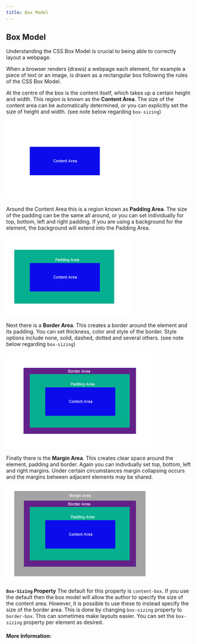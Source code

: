 ```yaml
---
title: Box Model
---
```

## Box Model

Understanding the CSS Box Model is crucial to being able to correctly layout a webpage.

When a browser renders (draws) a webpage each element, for example a piece of text or an image, is drawn as a rectangular box following the rules of the CSS Box Model.

At the centre of the box is the content itself, which takes up a certain height and width. This region is known as the **Content Area**. The size of the content area can be automatically determined, or you can explicitly set the size of height and width. (see note below regarding ```box-sizing```)

![Content Area Image](https://raw.githubusercontent.com/johnkennedy9147/Resources/master/CSS%20Box%20Model%20Images/content%20area.jpg)

Around the Content Area this is a region known as **Padding Area**. The size of the padding can be the same all around, or you can  set individually for top, bottom, left and right padding. If you are using a background for the element, the background will extend into the Padding Area.


![Padding Area Image](https://raw.githubusercontent.com/johnkennedy9147/Resources/master/CSS%20Box%20Model%20Images/padding%20area.jpg)

Next there is a **Border Area**. This creates a border around the element and its padding. You can set thickness, color and style of the border. Style options include none, solid, dashed, dotted and several others. (see note below regarding ```box-sizing```)


![Border Area Image](https://raw.githubusercontent.com/johnkennedy9147/Resources/master/CSS%20Box%20Model%20Images/border%20area.jpg)

Finally there is the **Margin Area**. This creates clear space around the element, padding and border.  Again you can indivdually set top, bottom, left and right margins. Under certain circumstances margin collapsing occurs and the margins between adjacent elements may be shared.


![Margin Area Image](https://raw.githubusercontent.com/johnkennedy9147/Resources/master/CSS%20Box%20Model%20Images/margin%20area2.jpg)

**```Box-Sizing``` Property**
The default for this property is ```content-box```.  If you use the default then the box model will allow the author to specify the size of the content area. However, it is possible to use these to instead specify the size of the border area.  This is done by changing ```box-sizing``` property to ```border-box```.  This can sometimes make layouts easier.  You can set the ```box-sizing``` property per element as desired.

#### More Information:
<!-- Please add any articles you think might be helpful to read before writing the article -->


